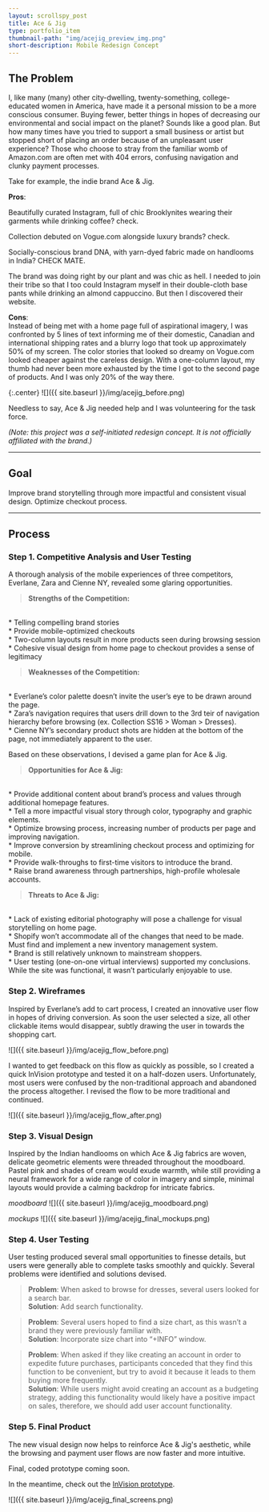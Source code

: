```yaml
---
layout: scrollspy_post
title: Ace & Jig
type: portfolio_item
thumbnail-path: "img/acejig_preview_img.png"
short-description: Mobile Redesign Concept
---
```


## The Problem

I, like many (many) other city-dwelling, twenty-something, college-educated women in America, have made it a personal mission to be a more conscious consumer. Buying fewer, better things in hopes of decreasing our environmental and social impact on the planet? Sounds like a good plan. But how many times have you tried to support a small business or artist but stopped short of placing an order because of an unpleasant user experience? Those who choose to stray from the familiar womb of Amazon.com are often met with 404 errors, confusing navigation and clunky payment processes.

Take for example, the indie brand Ace & Jig. 

**Pros**:<br> 

Beautifully curated Instagram, full of chic Brooklynites wearing their garments while drinking coffee? check.<br>

Collection debuted on Vogue.com alongside luxury brands? check.<br>

Socially-conscious brand DNA, with yarn-dyed fabric made on handlooms in India? CHECK MATE.<br>

The brand was doing right by our plant and was chic as hell. I needed to join their tribe so that I too could Instagram myself in their double-cloth base pants while drinking an almond cappuccino. But then I discovered their website. 

**Cons**:<br> 
Instead of being met with a home page full of aspirational imagery, I was confronted by 5 lines of text informing me of their domestic, Canadian and international shipping rates and a blurry logo that took up approximately 50% of my screen. 
The color stories that looked so dreamy on Vogue.com looked cheaper against the careless design.
With a one-column layout, my thumb had never been more exhausted by the time I got to the second page of products. And I was only 20% of the way there. 

{:.center}
![]({{ site.baseurl }}/img/acejig_before.png)

Needless to say, Ace & Jig needed help and I was volunteering for the task force. 

*(Note: this project was a self-initiated redesign concept. It is not officially affiliated with the brand.)*

<hr>

## Goal

Improve brand storytelling through more impactful and consistent visual design. Optimize checkout process. 

<hr>

## Process

### Step 1. Competitive Analysis and User Testing

A thorough analysis of the mobile experiences of three competitors, Everlane, Zara and Cienne NY, revealed some glaring opportunities. 

>**Strengths of the Competition:** <br>
<br>
*   Telling compelling brand stories <br>
*   Provide mobile-optimized checkouts<br>
*   Two-column layouts result in more products seen during browsing session<br>
*   Cohesive visual design from home page to checkout provides a sense of legitimacy<br>

>**Weaknesses of the Competition:**<br>
<br>
*   Everlane’s color palette doesn’t invite the user’s eye to be drawn around the page.<br>
*   Zara’s navigation requires that users drill down to the 3rd teir of navigation hierarchy before browsing (ex. Collection SS16 > Woman > Dresses).<br>
*   Cienne NY’s secondary product shots are hidden at the bottom of the page, not immediately apparent to the user.<br>

Based on these observations, I devised a game plan for Ace & Jig. 

>**Opportunities for Ace & Jig:**<br>
<br>
*   Provide additional content about brand’s process and values through additional homepage features.<br>
*   Tell a more impactful visual story through color, typography and graphic elements. <br>
*   Optimize browsing process, increasing number of products per page and improving navigation.<br>
*   Improve conversion by streamlining checkout process and optimizing for mobile.<br>
*   Provide walk-throughs to first-time visitors to introduce the brand.<br>
*   Raise brand awareness through partnerships, high-profile wholesale accounts.<br>

>**Threats to Ace & Jig:**<br>
<br>
*   Lack of existing editorial photography will pose a challenge for visual storytelling on home page.<br>
*   Shopify won’t accommodate all of the changes that need to be made. Must find and implement a new inventory management system.<br>
*   Brand is still relatively unknown to mainstream shoppers.<br>
*   User testing (one-on-one virtual interviews) supported my conclusions. While the site was functional, it wasn’t particularly enjoyable to use.<br>


### Step 2. Wireframes

Inspired by Everlane’s add to cart process, I created an innovative user flow in hopes of driving conversion. As soon the user selected a size, all other clickable items would disappear, subtly drawing the user in towards the shopping cart. 

![]({{ site.baseurl }}/img/acejig_flow_before.png)

I wanted to get feedback on this flow as quickly as possible, so I created a quick InVision prototype and tested it on a half-dozen users. Unfortunately, most users were confused by the non-traditional approach and abandoned the process altogether. I revised the flow to be more traditional and continued. 

![]({{ site.baseurl }}/img/acejig_flow_after.png)

### Step 3. Visual Design

Inspired by the Indian handlooms on which Ace & Jig fabrics are woven, delicate geometric elements were threaded throughout the moodboard. Pastel pink and shades of cream would exude warmth, while still providing a neural framework for a wide range of color in imagery and simple, minimal layouts would provide a calming backdrop for intricate fabrics. 


*moodboard*
![]({{ site.baseurl }}/img/acejig_moodboard.png)

*mockups*
![]({{ site.baseurl }}/img/acejig_final_mockups.png)

### Step 4. User Testing

User testing produced several small opportunities to finesse details, but users were generally able to complete tasks smoothly and quickly. Several problems were identified and solutions devised.

>**Problem**: When asked to browse for dresses, several users looked for a search bar. <br>
**Solution**: Add search functionality. 

>**Problem**: Several users hoped to find a size chart, as this wasn’t a brand they were previously familiar with. <br>
**Solution**: Incorporate size chart into “+INFO” window.

>**Problem**: When asked if they like creating an account in order to expedite future purchases, participants conceded that they find this function to be convenient, but try to avoid it because it leads to them buying more frequently. <br>
**Solution**: While users might avoid creating an account as a budgeting strategy, adding this functionality would likely have a positive impact on sales, therefore, we should add user account functionality. 

### Step 5. Final Product

The new visual design now helps to reinforce Ace & Jig's aesthetic, while the browsing and payment user flows are now faster and more intuitive.

Final, coded prototype coming soon.

In the meantime, check out the <a href="https://invis.io/DP7A63V46" target="_blank">InVision prototype</a>.

![]({{ site.baseurl }}/img/acejig_final_screens.png)
